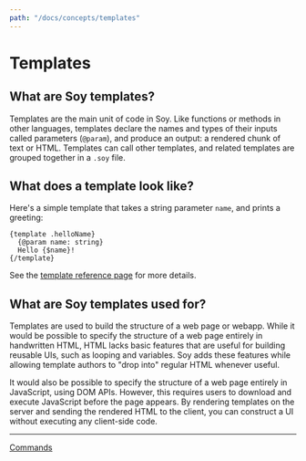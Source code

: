 ```yaml
---
path: "/docs/concepts/templates"
---
```


# Templates

## What are Soy templates?

Templates are the main unit of code in Soy. Like functions or methods in other
languages, templates declare the names and types of their inputs called
parameters (`@param`), and produce an output: a rendered chunk of text or HTML.
Templates can call other templates, and related templates are grouped together
in a `.soy` file.

## What does a template look like?

Here's a simple template that takes a string parameter `name`, and prints a
greeting:

```soy
{template .helloName}
  {@param name: string}
  Hello {$name}!
{/template}
```

See the [template reference page](../reference/templates) for more details.

## What are Soy templates used for?

Templates are used to build the structure of a web page or webapp. While it
would be possible to specify the structure of a web page entirely in handwritten
HTML, HTML lacks basic features that are useful for building reusable UIs, such
as looping and variables. Soy adds these features while allowing template
authors to "drop into" regular HTML whenever useful.

It would also be possible to specify the structure of a web page entirely in
JavaScript, using DOM APIs. However, this requires users to download and execute
JavaScript before the page appears. By rendering templates on the server and
sending the rendered HTML to the client, you can construct a UI without
executing any client-side code.

---

[Commands](commands)
